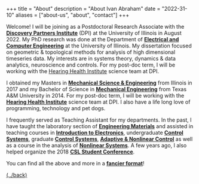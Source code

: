 +++
title = "About"
description = "About Ivan Abraham"
date = "2022-31-10"
aliases = ["about-us", "about", "contact"]
+++

Welcome! I will be joining as a Postdoctoral Research Associate with the
[**Discovery Partners Institute**](https://dpi.uillinois.edu/) (DPI) at the
University of Illinois in August 2022. My PhD research was done at the
Department of [**Electrical and Computer
Engineering**](https://ece.illinois.edu/) at the University of Illinois. My
dissertation focused on geometric & topological methods for analysis of high
dimensional timeseries data. My interests are in systems theory, dynamics &
data analytics, neuroscience and controls. For my post-doc term, I will be
working with the [Hearing Health Institute](https://dpi.uillinois.edu/hearing-health-institute/) science team at DPI. 

I obtained my Masters in [**Mechanical Science &
Engineering**](https://mechse.illinois.edu/) from Illinois in 2017 and my
Bachelor of Science in [**Mechanical
Engineering**](https://engineering.tamu.edu/mechanical/index.html) from Texas
A&M University in 2014. For my post-doc term, I will be working with the
[**Hearing Health
Institute**](https://dpi.uillinois.edu/hearing-health-institute/) science team
at DPI. I also have a life long love of programming, technology and pet dogs.

I frequently served as Teaching Assistant for my departments. In the past, I
have taught the laboratory section of [**Engineering
Materials**](https://mechse.illinois.edu/graduate/graduate-course-offerings/ME330)
and assisted in teaching courses in [**Introduction to
Electronics**](https://ece.illinois.edu/academics/courses/ece110),
undergraduate [**Control
Systems**](https://courses.engr.illinois.edu/ece486/sp2018/), graduate
[**Control Systems**](https://ece.illinois.edu/academics/courses/ece515),
[**Adaptive & Nonlinear
Control**](https://ece.illinois.edu/academics/courses/ece517) as well as a
course in the analysis of [**Nonlinear
Systems**](https://ece.illinois.edu/academics/courses/ece528). A few years ago,
I also helped organize the 2018 [**CSL Student
Conference**](https://publish.illinois.edu/cslstudentconference2018/).

You can find all the above and more in a [**fancier format**](/assets/ita_cv.pdf)!

[(../back)](../index.html)
